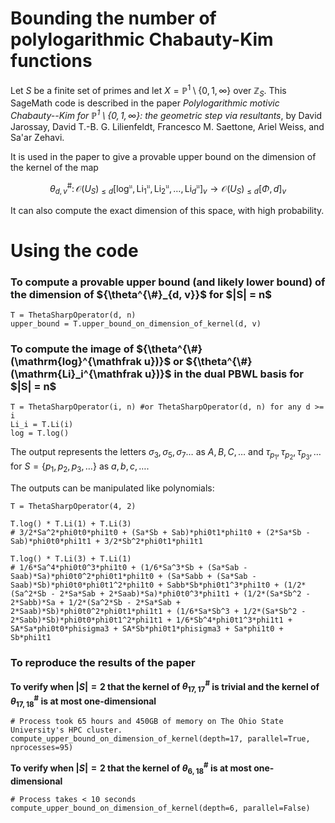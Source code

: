# Bounding the number of polylogarithmic Chabauty-Kim functions

Let $S$ be a finite set of primes and let $`{X = \mathbb{P}^1\setminus\{0,1,\infty\}}`$ over $`{\mathbb Z_S}`$. This SageMath code is described in the paper <i><a>Polylogarithmic motivic Chabauty--Kim for $`{\mathbb{P}^1 \setminus \{ 0,1,\infty \}}`$: the geometric step via resultants</a></i>, by David Jarossay, David T.-B. G. Lilienfeldt, Francesco M. Saettone, Ariel Weiss, and Sa'ar Zehavi.

It is used in the paper to give a provable upper bound on the dimension of the kernel of the map
```math
\theta^{\#}_{d,v} \colon \mathcal{O}(U_S)_{\leq d}[\mathrm{log}^{\mathfrak{u}}, \mathrm{Li}_1^{\mathfrak{u}}, \mathrm{Li}_2^{\mathfrak{u}}, \ldots, \mathrm{Li}_d^{\mathfrak{u}}]_v \to \mathcal{O}(U_S)_{\leq d}[\Phi, d]_v
```
It can also compute the exact dimension of this space, with high probability.

<h1>Using the code</h1>

<h3>To compute a provable upper bound (and likely lower bound) of the dimension of ${\theta^{\#}_{d, v}}$ for $|S| = n$</h3>

```
T = ThetaSharpOperator(d, n)
upper_bound = T.upper_bound_on_dimension_of_kernel(d, v)
```

<h3>To compute the image of ${\theta^{\#}(\mathrm{log}^{\mathfrak u})}$ or ${\theta^{\#}(\mathrm{Li}_i^{\mathfrak u})}$ in the dual PBWL basis for $|S| = n$</h3>

```
T = ThetaSharpOperator(i, n) #or ThetaSharpOperator(d, n) for any d >= i
Li_i = T.Li(i)
log = T.log()
```

The output represents the letters $\sigma_3, \sigma_5, \sigma_7\ldots$ as $A, B, C, \ldots$ and $\tau_{p_1}, \tau_{p_2}, \tau_{p_3},\ldots$ for $`{S = \{p_1, p_2,p_3,\ldots\}}`$ as $a, b, c,\ldots$.

The outputs can be manipulated like polynomials:

```
T = ThetaSharpOperator(4, 2)

T.log() * T.Li(1) + T.Li(3)
# 3/2*Sa^2*phi0t0*phi1t0 + (Sa*Sb + Sab)*phi0t1*phi1t0 + (2*Sa*Sb - Sab)*phi0t0*phi1t1 + 3/2*Sb^2*phi0t1*phi1t1

T.log() * T.Li(3) + T.Li(1)
# 1/6*Sa^4*phi0t0^3*phi1t0 + (1/6*Sa^3*Sb + (Sa*Sab - Saab)*Sa)*phi0t0^2*phi0t1*phi1t0 + (Sa*Sabb + (Sa*Sab - Saab)*Sb)*phi0t0*phi0t1^2*phi1t0 + Sabb*Sb*phi0t1^3*phi1t0 + (1/2*(Sa^2*Sb - 2*Sa*Sab + 2*Saab)*Sa)*phi0t0^3*phi1t1 + (1/2*(Sa*Sb^2 - 2*Sabb)*Sa + 1/2*(Sa^2*Sb - 2*Sa*Sab + 2*Saab)*Sb)*phi0t0^2*phi0t1*phi1t1 + (1/6*Sa*Sb^3 + 1/2*(Sa*Sb^2 - 2*Sabb)*Sb)*phi0t0*phi0t1^2*phi1t1 + 1/6*Sb^4*phi0t1^3*phi1t1 + SA*Sa*phi0t0*phisigma3 + SA*Sb*phi0t1*phisigma3 + Sa*phi1t0 + Sb*phi1t1
````

<h3>To reproduce the results of the paper</h3>

**To verify when $|S| = 2$ that the kernel of $`{\theta^{\#}_{17, 17}}`$ is trivial and the kernel of $`{\theta^{\#}_{17, 18}}`$ is at most one-dimensional** 

```
# Process took 65 hours and 450GB of memory on The Ohio State University's HPC cluster.
compute_upper_bound_on_dimension_of_kernel(depth=17, parallel=True, nprocesses=95)
```

**To verify when $|S| = 2$ that the kernel of $`{\theta^{\#}_{6, 18}}`$ is at most one-dimensional**
```
# Process takes < 10 seconds
compute_upper_bound_on_dimension_of_kernel(depth=6, parallel=False)
```
